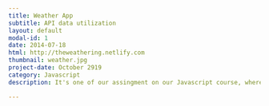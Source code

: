 ```yaml
---
title: Weather App
subtitle: API data utilization
layout: default
modal-id: 1
date: 2014-07-18
html: http://theweathering.netlify.com
thumbnail: weather.jpg
project-date: October 2919
category: Javascript
description: It's one of our assingment on our Javascript course, where we use an API then utilize it to display its data.

---
```

